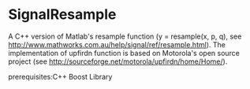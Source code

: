# SignalResample

A C++ version of Matlab's resample function (y = resample(x, p, q), see http://www.mathworks.com.au/help/signal/ref/resample.html). The implementation of upfirdn function is based on Motorola's open source project (see http://sourceforge.net/motorola/upfirdn/home/Home/).

prerequisites:C++ Boost Library

